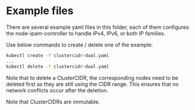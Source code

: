 # Example files

There are several example yaml files in this folder, each of them configures
the node-ipam-controller to handle IPv4, IPv6, or both IP families.

Use below commands to create / delete one of the example:

```sh
kubectl create -f clustercidr-dual.yaml
...
kubectl delete -f clustercidr-dual.yaml
```

Note that to delete a ClusterCIDR, the corresponding nodes need to be deleted first as they are still using the CIDR
range. This ensures that no network conflicts occur after the deletion.

Note that ClusterCIDRs are immutable.

